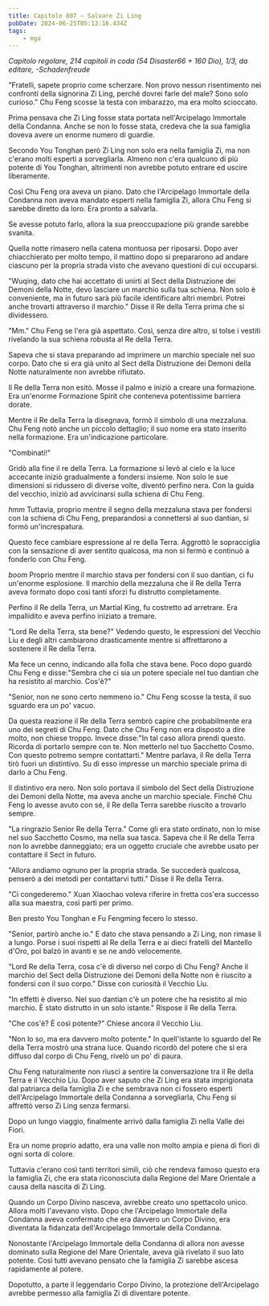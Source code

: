 ```yaml
---
title: Capitolo 807 – Salvare Zi Ling
pubDate: 2024-06-25T05:13:16.434Z
tags:
    - mga
---
```



<em>Capitolo regolare,
214 capitoli in coda (54 Disaster66 + 160 Dio), 1/3,
da editare,
-Schadenfreude</em>


"Fratelli, sapete proprio come scherzare. Non provo nessun risentimento nei confronti della signorina Zi Ling, perché dovrei farle del male? Sono solo curioso." Chu Feng scosse la testa con imbarazzo, ma era molto scioccato.


Prima pensava che Zi Ling fosse stata portata nell'Arcipelago Immortale della Condanna. Anche se non lo fosse stata, credeva che la sua famiglia doveva avere un enorme numero di guardie.


Secondo You Tonghan però Zi Ling non solo era nella famiglia Zi, ma non c'erano molti esperti a sorvegliarla. Almeno non c'era qualcuno di più potente di You Tonghan, altrimenti non avrebbe potuto entrare ed uscire liberamente.


Così Chu Feng ora aveva un piano. Dato che l'Arcipelago Immortale della Condanna non aveva mandato esperti nella famiglia Zi, allora Chu Feng si sarebbe diretto da loro. Era pronto a salvarla.


Se avesse potuto farlo, allora la sua preoccupazione più grande sarebbe svanita.


Quella notte rimasero nella catena montuosa per riposarsi. Dopo aver chiacchierato per molto tempo, il mattino dopo si prepararono ad andare ciascuno per la propria strada visto che avevano questioni di cui occuparsi.


"Wuqing, dato che hai accettato di unirti al Sect della Distruzione dei Demoni della Notte, devo lasciare un marchio sulla tua schiena. Non solo è conveniente, ma in futuro sarà più facile identificare altri membri. Potrei anche trovarti attraverso il marchio." Disse il Re della Terra prima che si dividessero.


"Mm." Chu Feng se l'era già aspettato. Così, senza dire altro, si tolse i vestiti rivelando la sua schiena robusta al Re della Terra.


Sapeva che si stava preparando ad imprimere un marchio speciale nel suo corpo. Dato che si era già unito al Sect della Distruzione dei Demoni della Notte naturalmente non avrebbe rifiutato.


Il Re della Terra non esitò. Mosse il palmo e iniziò a creare una formazione. Era un'enorme Formazione Spirit che conteneva potentissime barriera dorate.


Mentre il Re della Terra la disegnava, formò il simbolo di una mezzaluna. Chu Feng notò anche un piccolo dettaglio; il suo nome era stato inserito nella formazione. Era un'indicazione particolare.


"Combinati!"


Gridò alla fine il re della Terra. La formazione si levò al cielo e la luce accecante iniziò gradualmente a fondersi insieme. Non solo le sue dimensioni si ridussero di diverse volte, diventò perfino nera. Con la guida del vecchio, iniziò ad avvicinarsi sulla schiena di Chu Feng.


*hmm* Tuttavia, proprio mentre il segno della mezzaluna stava per fondersi con la schiena di Chu Feng, preparandosi a connettersi al suo dantian, si formò un'increspatura.


Questo fece cambiare espressione al re della Terra. Aggrottò le sopracciglia con la sensazione di aver sentito qualcosa, ma non si fermò e continuò a fonderlo con Chu Feng.


*boom* Proprio mentre il marchio stava per fondersi con il suo dantian, ci fu un'enorme esplosione. Il marchio della mezzaluna che il Re della Terra aveva formato dopo così tanti sforzi fu distrutto completamente.


Perfino il Re della Terra, un Martial King, fu costretto ad arretrare. Era impallidito e aveva perfino iniziato a tremare.


"Lord Re della Terra, sta bene?" Vedendo questo, le espressioni del Vecchio Liu e degli altri cambiarono drasticamente mentre si affrettarono a sostenere il Re della Terra.


Ma fece un cenno, indicando alla folla che stava bene. Poco dopo guardò Chu Feng e disse:"Sembra che ci sia un potere speciale nel tuo dantian che ha resistito al marchio. Cos'è?"


"Senior, non ne sono certo nemmeno io." Chu Feng scosse la testa, il suo sguardo era un po' vacuo.


Da questa reazione il Re della Terra sembrò capire che probabilmente era uno dei segreti di Chu Feng. Dato che Chu Feng non era disposto a dire molto, non chiese troppo. Invece disse:"In tal caso allora prendi questo. Ricorda di portarlo sempre con te. Non metterlo nel tuo Sacchetto Cosmo. Con questo potremo sempre contattarti." Mentre parlava, il Re della Terra tirò fuori un distintivo. Su di esso impresse un marchio speciale prima di darlo a Chu Feng.


Il distintivo era nero. Non solo portava il simbolo del Sect della Distruzione dei Demoni della Notte, ma aveva anche un marchio speciale. Finché Chu Feng lo avesse avuto con sé, il Re della Terra sarebbe riuscito a trovarlo sempre.


"La ringrazio Senior Re della Terra." Come gli era stato ordinato, non lo mise nel suo Sacchetto Cosmo, ma nella sua tasca. Sapeva che il Re della Terra non lo avrebbe danneggiato; era un oggetto cruciale che avrebbe usato per contattare il Sect in futuro.


"Allora andiamo ognuno per la propria strada. Se succederà qualcosa, penserò a dei metodi per contattarvi tutti." Disse il Re della Terra.


"Ci congederemo." Xuan Xiaochao voleva riferire in fretta cos'era successo alla sua maestra, così partì per primo.


Ben presto You Tonghan e Fu Fengming fecero lo stesso.


"Senior, partirò anche io." E dato che stava pensando a Zi Ling, non rimase lì a lungo. Porse i suoi rispetti al Re della Terra e ai dieci fratelli del Mantello d'Oro, poi balzò in avanti e se ne andò velocemente.


"Lord Re della Terra, cosa c'è di diverso nel corpo di Chu Feng? Anche il marchio del Sect della Distruzione dei Demoni della Notte non è riuscito a fondersi con il suo corpo." Disse con curiosità il Vecchio Liu.


"In effetti è diverso. Nel suo dantian c'è un potere che ha resistito al mio marchio. È stato distrutto in un solo istante." Rispose il Re della Terra.


"Che cos'è? È così potente?" Chiese ancora il Vecchio Liu.


"Non lo so, ma era davvero molto potente." In quell'istante lo sguardo del Re della Terra mostrò una strana luce. Quando ricordò del potere che si era diffuso dal corpo di Chu Feng, rivelò un po' di paura.


Chu Feng naturalmente non riuscì a sentire la conversazione tra il Re della Terra e il Vecchio Liu. Dopo aver saputo che Zi Ling era stata imprigionata dal patriarca della famiglia Zi e che sembrava non ci fossero esperti dell'Arcipelago Immortale della Condanna a sorvegliarla, Chu Feng si affrettò verso Zi Ling senza fermarsi.


Dopo un lungo viaggio, finalmente arrivò dalla famiglia Zi nella Valle dei Fiori.


Era un nome proprio adatto, era una valle non molto ampia  e piena di fiori di ogni sorta di colore.


Tuttavia c'erano così tanti territori simili, ciò che rendeva famoso questo era la famiglia Zi, che era stata riconosciuta dalla Regione del Mare Orientale a causa della nascita di Zi Ling.


Quando un Corpo Divino nasceva, avrebbe creato uno spettacolo unico. Allora molti l'avevano visto. Dopo che l'Arcipelago Immortale della Condanna aveva confermato che era davvero un Corpo Divino, era diventata la fidanzata dell'Arcipelago Immortale della Condanna.


Nonostante l'Arcipelago Immortale della Condanna di allora non avesse dominato sulla Regione del Mare Orientale, aveva già rivelato il suo lato potente. Così tutti avevano pensato che la famiglia Zi sarebbe ascesa rapidamente al potere.


Dopotutto, a parte il leggendario Corpo Divino, la protezione dell'Arcipelago avrebbe permesso alla famiglia Zi di diventare potente.
                                


                                



